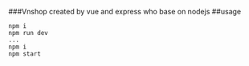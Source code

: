 ###Vnshop
created by vue and express who base on nodejs
##usage
```
npm i
npm run dev
...
npm i
npm start 
```

